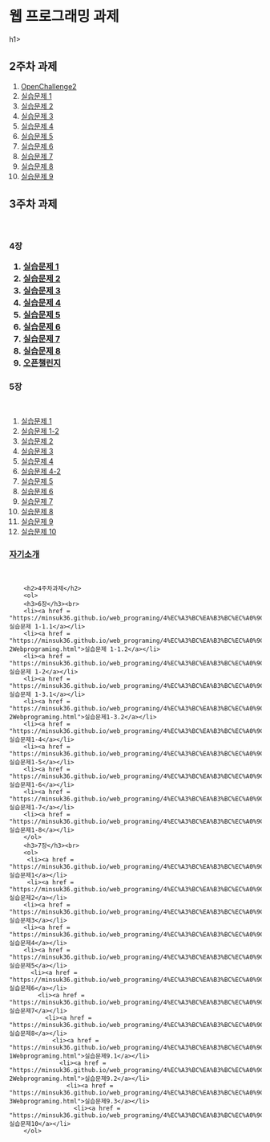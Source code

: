 <!DOCTYPE html>
<html lang="en">
<head>
    <meta charset="UTF-8">
    <meta name="viewport" content="width=device-width, initial-scale=1.0">
   
</head>
<body>
    <h1>웹 프로그래밍 과제</h1>h1>
        <h2>2주차 과제</h2>
        <ol>
            <li><a href = "https://minsuk36.github.io/web_programing/2%EC%A3%BC%EC%B0%A8%20%EA%B3%BC%EC%A0%9C/OpenChallenge2.html">OpenChallenge2</a></li>
            <li><a href = "https://minsuk36.github.io/web_programing/2%EC%A3%BC%EC%B0%A8%20%EA%B3%BC%EC%A0%9C/2.1webprograming.html">실습문제 1</a></li>
            <li><a href = "https://minsuk36.github.io/web_programing/2%EC%A3%BC%EC%B0%A8%20%EA%B3%BC%EC%A0%9C/2.2webprograming.html">실습문제 2</a></li>
            <li><a href = "https://minsuk36.github.io/web_programing/2%EC%A3%BC%EC%B0%A8%20%EA%B3%BC%EC%A0%9C/2.3webprograming.html">실습문제 3</a></li>
            <li><a href = "https://minsuk36.github.io/web_programing/2%EC%A3%BC%EC%B0%A8%20%EA%B3%BC%EC%A0%9C/2.4webprograming.html">실습문제 4</a></li>
            <li><a href = "https://minsuk36.github.io/web_programing/2%EC%A3%BC%EC%B0%A8%20%EA%B3%BC%EC%A0%9C/2.5webprograming.html">실습문제 5</a></li>
            <li><a href = "https://minsuk36.github.io/web_programing/2%EC%A3%BC%EC%B0%A8%20%EA%B3%BC%EC%A0%9C/2.6webprograming.html">실습문제 6</a></li>
            <li><a href = "https://minsuk36.github.io/web_programing/2%EC%A3%BC%EC%B0%A8%20%EA%B3%BC%EC%A0%9C/2.7webprograming.html">실습문제 7</a></li>
            <li><a href = "https://minsuk36.github.io/web_programing/2%EC%A3%BC%EC%B0%A8%20%EA%B3%BC%EC%A0%9C/2.8webprograming.html">실습문제 8</a></li>
            <li><a href = "https://minsuk36.github.io/web_programing/2%EC%A3%BC%EC%B0%A8%20%EA%B3%BC%EC%A0%9C/2.9webprograming.html">실습문제 9</a></li>
        </ol>
        <h2>3주차 과제</h2><br>
        <h3>4장
       <ol>
            <li><a href = "https://minsuk36.github.io/web_programing/3%EC%A3%BC%EC%B0%A8%EA%B3%BC%EC%A0%9C/4.1webprograming.html">실습문제 1</a></li>
            <li><a href = "https://minsuk36.github.io/web_programing/3%EC%A3%BC%EC%B0%A8%EA%B3%BC%EC%A0%9C/4.2webprograming.html">실습문제 2</a></li>
            <li><a href = "https://minsuk36.github.io/web_programing/3%EC%A3%BC%EC%B0%A8%EA%B3%BC%EC%A0%9C/4.3webprograming.html">실습문제 3</a></li>
            <li><a href = "https://minsuk36.github.io/web_programing/3%EC%A3%BC%EC%B0%A8%EA%B3%BC%EC%A0%9C/4.4webprograming.html">실습문제 4</a></li>
            <li><a href = "https://minsuk36.github.io/web_programing/3%EC%A3%BC%EC%B0%A8%EA%B3%BC%EC%A0%9C/4.5webprograming.html">실습문제 5</a></li>
            <li><a href = "https://minsuk36.github.io/web_programing/3%EC%A3%BC%EC%B0%A8%EA%B3%BC%EC%A0%9C/4.6webprograming.html">실습문제 6</a></li>
            <li><a href = "https://minsuk36.github.io/web_programing/3%EC%A3%BC%EC%B0%A8%EA%B3%BC%EC%A0%9C/4.7webprograming.html">실습문제 7</a></li>
            <li><a href = "https://minsuk36.github.io/web_programing/3%EC%A3%BC%EC%B0%A8%EA%B3%BC%EC%A0%9C/4.8webprograming.html">실습문제 8</a></li>
           <li><a href = "https://minsuk36.github.io/web_programing/3%EC%A3%BC%EC%B0%A8%EA%B3%BC%EC%A0%9C/Openchallenge4.html">오픈챌린지</a></li>
      </ol>
            <h3>5장</h3><br>
       <ol>
            <li><a href = "https://minsuk36.github.io/web_programing/3%EC%A3%BC%EC%B0%A8%EA%B3%BC%EC%A0%9C/5.1webprograming.html">실습문제 1</a></li>
           <li><a href = "https://minsuk36.github.io/web_programing/3%EC%A3%BC%EC%B0%A8%EA%B3%BC%EC%A0%9C/5.1-2webprograming.html">실습문제 1-2</a></li>
            <li><a href = "https://minsuk36.github.io/web_programing/3%EC%A3%BC%EC%B0%A8%EA%B3%BC%EC%A0%9C/5.2webprograming.html">실습문제 2</a></li>
            <li><a href = "https://minsuk36.github.io/web_programing/3%EC%A3%BC%EC%B0%A8%EA%B3%BC%EC%A0%9C/5.3webprograming.html">실습문제 3</a></li>
            <li><a href = "https://minsuk36.github.io/web_programing/3%EC%A3%BC%EC%B0%A8%EA%B3%BC%EC%A0%9C/5.4webprograming.html">실습문제 4</a></li>
            <li><a href = "https://minsuk36.github.io/web_programing/3%EC%A3%BC%EC%B0%A8%EA%B3%BC%EC%A0%9C/5.4-2webprograming.html">실습문제 4-2</a></li>
            <li><a href = "https://minsuk36.github.io/web_programing/3%EC%A3%BC%EC%B0%A8%EA%B3%BC%EC%A0%9C/5.5webprograming.html">실습문제 5</a></li>
            <li><a href = "https://minsuk36.github.io/web_programing/3%EC%A3%BC%EC%B0%A8%EA%B3%BC%EC%A0%9C/5.6webprograming.html">실습문제 6</a></li>
            <li><a href = "https://minsuk36.github.io/web_programing/3%EC%A3%BC%EC%B0%A8%EA%B3%BC%EC%A0%9C/5.7webprogramng.html">실습문제 7</a></li>
            <li><a href = "https://minsuk36.github.io/web_programing/3%EC%A3%BC%EC%B0%A8%EA%B3%BC%EC%A0%9C/5.8webprograming.html">실습문제 8</a></li>
           <li><a href = "https://minsuk36.github.io/web_programing/3%EC%A3%BC%EC%B0%A8%EA%B3%BC%EC%A0%9C/5.9webprograming.html">실습문제 9</a></li>
           <li><a href = "https://minsuk36.github.io/web_programing/3%EC%A3%BC%EC%B0%A8%EA%B3%BC%EC%A0%9C/5.10webprograming.html">실습문제 10</a></li>
      </ol>
      <h3><a href = "https://minsuk36.github.io/web_programing/3%EC%A3%BC%EC%B0%A8%EA%B3%BC%EC%A0%9C/MyIntroduce.html">자기소개</a></h3><br>

        <h2>4주차과제</h2>
        <ol>
        <h3>6장</h3><br>
        <li><a href = "https://minsuk36.github.io/web_programing/4%EC%A3%BC%EA%B3%BC%EC%A0%9C/6.1Webprograming.html">실습문제 1-1.1</a></li>
        <li><a href = "https://minsuk36.github.io/web_programing/4%EC%A3%BC%EA%B3%BC%EC%A0%9C/6.1-2Webprograming.html">실습문제 1-1.2</a></li>
        <li><a href = "https://minsuk36.github.io/web_programing/4%EC%A3%BC%EA%B3%BC%EC%A0%9C/6.2Webprograming.html">실습문제 1-2</a></li>
        <li><a href = "https://minsuk36.github.io/web_programing/4%EC%A3%BC%EA%B3%BC%EC%A0%9C/6.3Webprograming.html">실습문제 1-3.1</a></li>
        <li><a href = "https://minsuk36.github.io/web_programing/4%EC%A3%BC%EA%B3%BC%EC%A0%9C/6.3-2Webprograming.html">실습문제1-3.2</a></li>
        <li><a href = "https://minsuk36.github.io/web_programing/4%EC%A3%BC%EA%B3%BC%EC%A0%9C/6.4Webprograming.html">실습문제1-4</a></li>
        <li><a href = "https://minsuk36.github.io/web_programing/4%EC%A3%BC%EA%B3%BC%EC%A0%9C/6.5Webprograming.html">실습문제1-5</a></li>
        <li><a href = "https://minsuk36.github.io/web_programing/4%EC%A3%BC%EA%B3%BC%EC%A0%9C/6.6Webprograming.html">실습문제1-6</a></li>
        <li><a href = "https://minsuk36.github.io/web_programing/4%EC%A3%BC%EA%B3%BC%EC%A0%9C/6.7Webprograming.html">실습문제1-7</a></li>
        <li><a href = "https://minsuk36.github.io/web_programing/4%EC%A3%BC%EA%B3%BC%EC%A0%9C/6.8Webprograming.html">실습문제1-8</a></li>
        </ol>
        <h3>7장</h3><br>
        <ol>
         <li><a href = "https://minsuk36.github.io/web_programing/4%EC%A3%BC%EA%B3%BC%EC%A0%9C/7.1Webprograming.html">실습문제1</a></li>
         <li><a href = "https://minsuk36.github.io/web_programing/4%EC%A3%BC%EA%B3%BC%EC%A0%9C/7.2Webprograming.html">실습문제2</a></li>
        <li><a href = "https://minsuk36.github.io/web_programing/4%EC%A3%BC%EA%B3%BC%EC%A0%9C/7.3Webprograming.html">실습문제3</a></li>
        <li><a href = "https://minsuk36.github.io/web_programing/4%EC%A3%BC%EA%B3%BC%EC%A0%9C/7.4Webprograming.html">실습문제4</a></li>
        <li><a href = "https://minsuk36.github.io/web_programing/4%EC%A3%BC%EA%B3%BC%EC%A0%9C/7.5Webprograming.html">실습문제5</a></li>
          <li><a href = "https://minsuk36.github.io/web_programing/4%EC%A3%BC%EA%B3%BC%EC%A0%9C/7.6Webprograming.html">실습문제6</a></li>
            <li><a href = "https://minsuk36.github.io/web_programing/4%EC%A3%BC%EA%B3%BC%EC%A0%9C/7.7Webprograming.html">실습문제7</a></li>
              <li><a href = "https://minsuk36.github.io/web_programing/4%EC%A3%BC%EA%B3%BC%EC%A0%9C/7.8Webprograming.html">실습문제8</a></li>
                <li><a href = "https://minsuk36.github.io/web_programing/4%EC%A3%BC%EA%B3%BC%EC%A0%9C/7.9-1Webprograming.html">실습문제9.1</a></li>
                  <li><a href = "https://minsuk36.github.io/web_programing/4%EC%A3%BC%EA%B3%BC%EC%A0%9C/7.9-2Webprograming.html">실습문제9.2</a></li>
                    <li><a href = "https://minsuk36.github.io/web_programing/4%EC%A3%BC%EA%B3%BC%EC%A0%9C/7.9-3Webprograming.html">실습문제9.3</a></li>
                      <li><a href = "https://minsuk36.github.io/web_programing/4%EC%A3%BC%EA%B3%BC%EC%A0%9C/7.10Webprograming.html">실습문제10</a></li>
        </ol>
</body>
</html>
